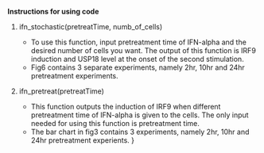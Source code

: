 **Instructions for using code**
1. ifn_stochastic(pretreatTime, numb_of_cells)
	- To use this function, input pretreatment	time of IFN-alpha and the desired number of cells you want. The output of this function is IRF9 induction and USP18 level at the onset of the second stimulation.
	- Fig6 contains 3 separate experiments, namely 2hr, 10hr and 24hr pretreatment experiments. 

2. ifn_pretreat(pretreatTime)
	- This function outputs the induction of IRF9 when different pretreatment time of IFN-alpha is given to the cells. The only input needed for using this function is pretreatment time. 
	- The bar chart in fig3 contains 3 experiments, namely 2hr, 10hr and 24hr pretreatment experients. 
}
